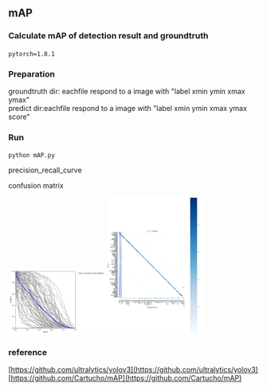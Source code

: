 ## mAP
### Calculate mAP of detection result and groundtruth

`
pytorch=1.8.1
`

### Preparation
groundtruth dir: eachfile respond to a image with "label xmin ymin xmax ymax" <br>
predict dir:eachfile respond to a image with "label xmin ymin xmax ymax score" <br>

### Run
`
python mAP.py
`
<br>
                    <p>precision_recall_curve</p>                                           <p>confusion matrix</p>
<img src="output/precision_recall_curve.png" width="39%" /><img src="output/mAP.png" width="39%" />
### reference
[https://github.com/ultralytics/yolov3](https://github.com/ultralytics/yolov3)<br>
[https://github.com/Cartucho/mAP](https://github.com/Cartucho/mAP)